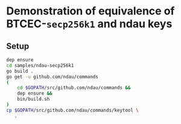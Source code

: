 # Demonstration of equivalence of BTCEC-`secp256k1` and ndau keys

## Setup

```sh
dep ensure
cd samples/ndau-secp256k1
go build .
go get -u github.com/ndau/commands
(
    cd $GOPATH/src/github.com/ndau/commands &&
    dep ensure &&
    bin/build.sh
)
cp $GOPATH/src/github.com/ndau/commands/keytool \
   .
```
